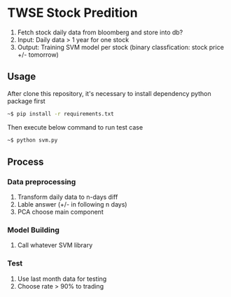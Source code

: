 # TWSE Stock Predition

1. Fetch stock daily data from bloomberg and store into db?
1. Input: Daily data > 1 year for one stock
1. Output: Training SVM model per stock (binary classfication: stock price +/- tomorrow)

## Usage

After clone this repository, it's necessary to install dependency python package first

```sh
~$ pip install -r requirements.txt
```

Then execute below command to run test case

```sh
~$ python svm.py
```

## Process

### Data preprocessing

1. Transform daily data to n-days diff
1. Lable answer (+/- in following n days)
1. PCA choose main component

### Model Building

1. Call whatever SVM library

### Test

1. Use last month data for testing
1. Choose rate > 90% to trading